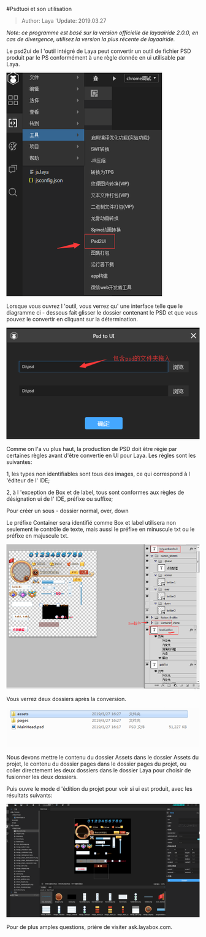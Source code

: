 #Psdtuoi et son utilisation

> Author: Laya 'Update: 2019.03.27

*Note: ce programme est basé sur la version officielle de layaairide 2.0.0, en cas de divergence, utilisez la version la plus récente de layaairide.*

Le psd2ui de l 'outil intégré de Laya peut convertir un outil de fichier PSD produit par le PS conformément à une règle donnée en ui utilisable par Laya.

![1](img/2.png)

Lorsque vous ouvrez l 'outil, vous verrez qu' une interface telle que le diagramme ci - dessous fait glisser le dossier contenant le PSD et que vous pouvez le convertir en cliquant sur la détermination.

![1](img/3.png)

Comme on l'a vu plus haut, la production de PSD doit être régie par certaines règles avant d'être convertie en UI pour Laya. Les règles sont les suivantes:

1, les types non identifiables sont tous des images, ce qui correspond à l 'éditeur de l' IDE;

2, à l 'exception de Box et de label, tous sont conformes aux règles de désignation ui de l' IDE, préfixe ou suffixe;

Pour créer un sous - dossier normal, over, down

Le préfixe Container sera identifié comme Box et label utilisera non seulement le contrôle de texte, mais aussi le préfixe en minuscule txt ou le préfixe en majuscule txt.



![1](img/1.png)   


Vous verrez deux dossiers après la conversion.

![1](img/4.png)

Nous devons mettre le contenu du dossier Assets dans le dossier Assets du projet, le contenu du dossier pages dans le dossier pages du projet, ou coller directement les deux dossiers dans le dossier Laya pour choisir de fusionner les deux dossiers.

Puis ouvre le mode d 'édition du projet pour voir si ui est produit, avec les résultats suivants:

![1](img/5.png)

Pour de plus amples questions, prière de visiter ask.layabox.com.